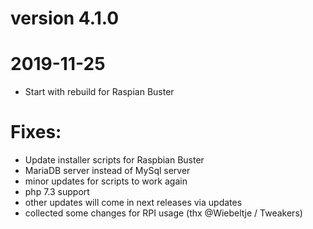 # version 4.1.0

# 2019-11-25
* Start with rebuild for Raspian Buster

# Fixes:
* Update installer scripts for Raspbian Buster
* MariaDB server instead of MySql server
* minor updates for scripts to work again
* php 7.3 support
* other updates will come in next releases via updates
* collected some changes for RPI usage (thx @Wiebeltje / Tweakers)